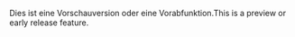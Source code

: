 <span data-ttu-id="b96d3-101">Dies ist eine Vorschauversion oder eine Vorabfunktion.</span><span class="sxs-lookup"><span data-stu-id="b96d3-101">This is a preview or early release feature.</span></span>